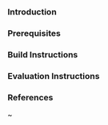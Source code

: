 
### Introduction

### Prerequisites

### Build Instructions

### Evaluation Instructions

### References

~
